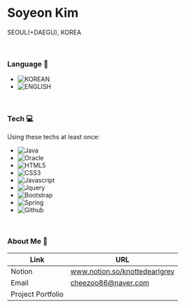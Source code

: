 # Soyeon Kim
<p>SEOUL(+DAEGU), KOREA</p>
<br>

### Language 💬
-  ![KOREAN](https://img.shields.io/static/v1?&label=&message=KOREAN&color=F7CAC9)
-  ![ENGLISH](https://img.shields.io/static/v1?&label=&message=ENGLISH&color=92A8D1)

<br>

### Tech 💻

Using these techs at least once:
- ![Java](https://img.shields.io/badge/Java-007396?style=flat-square&logo=Java&logoColor=white)
- ![Oracle](https://img.shields.io/badge/Oracle-F80000?style=flat-square&logo=Oracle&logoColor=white)
- ![HTML5](https://img.shields.io/badge/HTML5-E34F26?style=flat-square&logo=HTML5&logoColor=white)
- ![CSS3](https://img.shields.io/badge/CSS3-1572B6?style=flat-square&logo=CSS3&logoColor=white)
- ![Javascript](https://img.shields.io/badge/Javascript-F7DF1E?style=flat-square&logo=Javascript&logoColor=white)
- ![Jquery](https://img.shields.io/badge/Jquery-0769AD?style=flat-square&logo=Jquery&logoColor=white)
- ![Bootstrap](https://img.shields.io/badge/Bootstrap-7952B3?style=flat-square&logo=Bootstrap&logoColor=white)
- ![Spring](https://img.shields.io/badge/Spring-6DB33F?style=flat-square&logo=Spring&logoColor=white)
- ![Github](https://img.shields.io/badge/Github-181717?style=flat-square&logo=Github&logoColor=white)

<br>

### About Me 🥰

| Link | URL |
| ------ | ------ |
| Notion | www.notion.so/knottedearlgrey |
| Email | cheezoo86@naver.com |
| Project Portfolio |  |
